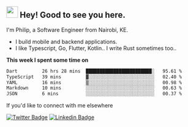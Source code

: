 <h2><img src="https://slackmojis.com/emojis/3643-cool-doge/download" width="30"/> Hey! Good to see you here.</h2>

<p>I'm Philip, a Software Engineer from Nairobi, KE. 

- I build mobile and backend applications.
- I like Typescript, Go, Flutter, Kotlin.. I write Rust sometimes too..</p>

**This week I spent some time on**
<!--START_SECTION:waka-->

```txt
Dart         26 hrs 28 mins  ████████████████████████░   95.61 %
TypeScript   39 mins         ▓░░░░░░░░░░░░░░░░░░░░░░░░   02.40 %
YAML         16 mins         ▒░░░░░░░░░░░░░░░░░░░░░░░░   00.98 %
Markdown     10 mins         ░░░░░░░░░░░░░░░░░░░░░░░░░   00.63 %
JSON         6 mins          ░░░░░░░░░░░░░░░░░░░░░░░░░   00.37 %
```

<!--END_SECTION:waka-->

If you'd like to connect with me elsewhere

[![Twitter Badge](https://img.shields.io/badge/-Twitter-1ca0f1?style=flat-square&labelColor=1ca0f1&logo=twitter&logoColor=white&link=https://twitter.com/_diogorodrigues)](https://twitter.com/kimathiphil)  [![Linkedin Badge](https://img.shields.io/badge/-LinkedIn-blue?style=flat-square&logo=Linkedin&logoColor=white&link=https://www.linkedin.com/in/philip-kimathi-2604a9114/)](https://www.linkedin.com/in/philip-kimathi-2604a9114/)
